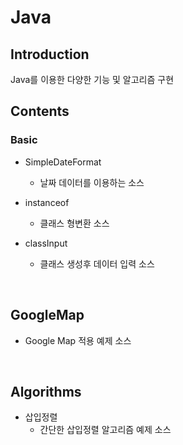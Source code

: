 # Java

## Introduction
Java를 이용한 다양한 기능 및 알고리즘 구현
<br>

## Contents

### Basic
* SimpleDateFormat
  * 날짜 데이터를 이용하는 소스
  
* instanceof
  * 클래스 형변환 소스
  
* classInput
  * 클래스 생성후 데이터 입력 소스

<br>

## GoogleMap
* Google Map 적용 예제 소스

<br>

## Algorithms
* 삽입정렬
  * 간단한 삽입정렬 알고리즘 예제 소스
